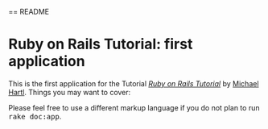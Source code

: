 == README

# Ruby on Rails Tutorial: first application

This is the first application for the Tutorial
[*Ruby on Rails Tutorial*](http://railstutorial.org/)
by [Michael Hartl](http://michaelhartl.com/).
Things you may want to cover:

Please feel free to use a different markup language if you do not plan to run
<tt>rake doc:app</tt>.
